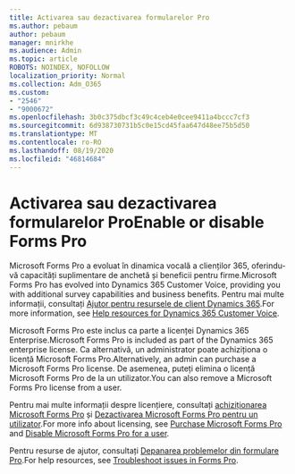```yaml
---
title: Activarea sau dezactivarea formularelor Pro
ms.author: pebaum
author: pebaum
manager: mnirkhe
ms.audience: Admin
ms.topic: article
ROBOTS: NOINDEX, NOFOLLOW
localization_priority: Normal
ms.collection: Adm_O365
ms.custom:
- "2546"
- "9000672"
ms.openlocfilehash: 3b0c375dbcf3c49c4ceb4e0cee9411a4bccc7cf3
ms.sourcegitcommit: 6d938730731b5c0e15cd45faa647d48ee75b5d50
ms.translationtype: MT
ms.contentlocale: ro-RO
ms.lasthandoff: 08/19/2020
ms.locfileid: "46814684"
---
```

# <a name="enable-or-disable-forms-pro"></a><span data-ttu-id="6f88f-102">Activarea sau dezactivarea formularelor Pro</span><span class="sxs-lookup"><span data-stu-id="6f88f-102">Enable or disable Forms Pro</span></span>

<span data-ttu-id="6f88f-103">Microsoft Forms Pro a evoluat în dinamica vocală a clienților 365, oferindu-vă capacități suplimentare de anchetă și beneficii pentru firme.</span><span class="sxs-lookup"><span data-stu-id="6f88f-103">Microsoft Forms Pro has evolved into Dynamics 365 Customer Voice, providing you with additional survey capabilities and business benefits.</span></span> <span data-ttu-id="6f88f-104">Pentru mai multe informații, consultați [Ajutor pentru resursele de client Dynamics 365](https://go.microsoft.com/fwlink/p/?linkid=2128357).</span><span class="sxs-lookup"><span data-stu-id="6f88f-104">For more information, see [Help resources for Dynamics 365 Customer Voice](https://go.microsoft.com/fwlink/p/?linkid=2128357).</span></span>  

<span data-ttu-id="6f88f-105">Microsoft Forms Pro este inclus ca parte a licenței Dynamics 365 Enterprise.</span><span class="sxs-lookup"><span data-stu-id="6f88f-105">Microsoft Forms Pro is included as part of the Dynamics 365 enterprise license.</span></span> <span data-ttu-id="6f88f-106">Ca alternativă, un administrator poate achiziționa o licență Microsoft Forms Pro.</span><span class="sxs-lookup"><span data-stu-id="6f88f-106">Alternatively, an admin can purchase a Microsoft Forms Pro license.</span></span> <span data-ttu-id="6f88f-107">De asemenea, puteți elimina o licență Microsoft Forms Pro de la un utilizator.</span><span class="sxs-lookup"><span data-stu-id="6f88f-107">You can also remove a Microsoft Forms Pro license from a user.</span></span>  

<span data-ttu-id="6f88f-108">Pentru mai multe informații despre licențiere, consultați [achiziționarea Microsoft Forms Pro](https://docs.microsoft.com/forms-pro/purchase#purchase-microsoft-forms-pro-for-users-in-a-dynamics-365-tenant) și [Dezactivarea Microsoft Forms Pro pentru un utilizator](https://docs.microsoft.com/forms-pro/purchase#disable-microsoft-forms-pro-for-a-user-1).</span><span class="sxs-lookup"><span data-stu-id="6f88f-108">For more info about licensing, see [Purchase Microsoft Forms Pro](https://docs.microsoft.com/forms-pro/purchase#purchase-microsoft-forms-pro-for-users-in-a-dynamics-365-tenant) and [Disable Microsoft Forms Pro for a user](https://docs.microsoft.com/forms-pro/purchase#disable-microsoft-forms-pro-for-a-user-1).</span></span>
  
<span data-ttu-id="6f88f-109">Pentru resurse de ajutor, consultați [Depanarea problemelor din formulare Pro](https://docs.microsoft.com/forms-pro/troubleshoot).</span><span class="sxs-lookup"><span data-stu-id="6f88f-109">For help resources, see [Troubleshoot issues in Forms Pro](https://docs.microsoft.com/forms-pro/troubleshoot).</span></span>